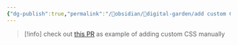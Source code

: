```yaml
---
{"dg-publish":true,"permalink":"/🔮obsidian/🏡digital-garden/add custom CSS to dg/","tags":["obsidian"]}
---
```



>[!info] check out [this PR](https://github.com/sashiyalala/sashas-digital-garden/pull/1) as example of adding custom CSS manually

